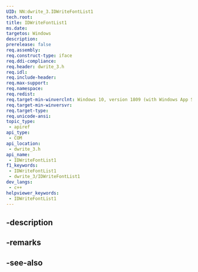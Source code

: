 ```yaml
---
UID: NN:dwrite_3.IDWriteFontList1
tech.root: 
title: IDWriteFontList1
ms.date: 
targetos: Windows
description: 
prerelease: false
req.assembly: 
req.construct-type: iface
req.ddi-compliance: 
req.header: dwrite_3.h
req.idl: 
req.include-header: 
req.max-support: 
req.namespace: 
req.redist: 
req.target-min-winverclnt: Windows 10, version 1809 (with Windows App SDK 0.5 or later)
req.target-min-winversvr: 
req.target-type: 
req.unicode-ansi: 
topic_type:
 - apiref
api_type:
 - COM
api_location:
 - dwrite_3.h
api_name:
 - IDWriteFontList1
f1_keywords:
 - IDWriteFontList1
 - dwrite_3/IDWriteFontList1
dev_langs:
 - c++
helpviewer_keywords:
 - IDWriteFontList1
---
```


## -description

## -remarks

## -see-also

